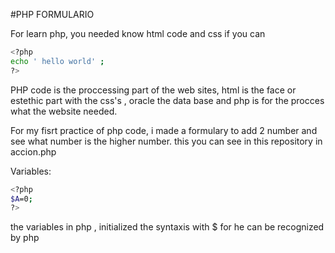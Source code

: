 #PHP FORMULARIO

For learn php, you needed know html code and css if you can

```bash
<?php
echo ' hello world' ;
?>
```
PHP code is the  proccessing part of the web sites, html is the face or estethic part with the css's , oracle the data base and php is for the procces what the website needed.

For my fisrt practice of php code, i made a formulary  to add 2 number and see what number is the higher number. this you can see in this repository in accion.php

Variables:

``` bash
<?php
$A=0;
?>
```
the variables in php , initialized the syntaxis with  $ for  he can be recognized by php


